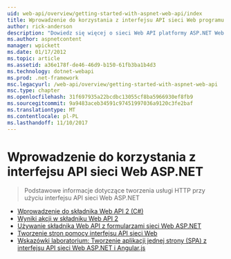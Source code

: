 ```yaml
---
uid: web-api/overview/getting-started-with-aspnet-web-api/index
title: Wprowadzenie do korzystania z interfejsu API sieci Web programu ASP.NET | Dokumentacja firmy Microsoft
author: rick-anderson
description: "Dowiedz się więcej o sieci Web API platformy ASP.NET Web API platformy ASP.NET to platforma, która ułatwia tworzenie usług HTTP, które są używane przez szeroki wachlarz klientów, w tym przeglądarki..."
ms.author: aspnetcontent
manager: wpickett
ms.date: 01/17/2012
ms.topic: article
ms.assetid: a36e178f-de46-46d9-b150-61fb3ba1b4d3
ms.technology: dotnet-webapi
ms.prod: .net-framework
msc.legacyurl: /web-api/overview/getting-started-with-aspnet-web-api
msc.type: chapter
ms.openlocfilehash: 31f697935a22bcdbc13055cf8ba5966930ef8fb9
ms.sourcegitcommit: 9a9483aceb34591c97451997036a9120c3fe2baf
ms.translationtype: MT
ms.contentlocale: pl-PL
ms.lasthandoff: 11/10/2017
---
```

<a name="getting-started-with-aspnet-web-api"></a>Wprowadzenie do korzystania z interfejsu API sieci Web ASP.NET
====================
> Podstawowe informacje dotyczące tworzenia usługi HTTP przy użyciu interfejsu API sieci Web ASP.NET


- [Wprowadzenie do składnika Web API 2 (C#)](tutorial-your-first-web-api.md)
- [Wyniki akcji w składniku Web API 2](action-results.md)
- [Używanie składnika Web API z formularzami sieci Web ASP.NET](using-web-api-with-aspnet-web-forms.md)
- [Tworzenie stron pomocy interfejsu API sieci Web](creating-api-help-pages.md)
- [Wskazówki laboratorium: Tworzenie aplikacji jednej strony (SPA) z interfejsu API sieci Web ASP.NET i Angular.js](build-a-single-page-application-spa-with-aspnet-web-api-and-angularjs.md)
